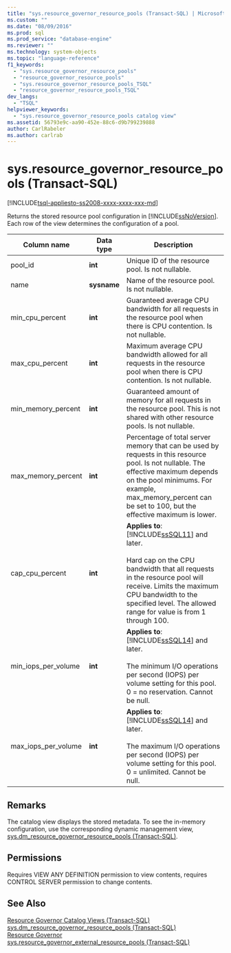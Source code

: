 ```yaml
---
title: "sys.resource_governor_resource_pools (Transact-SQL) | Microsoft Docs"
ms.custom: ""
ms.date: "08/09/2016"
ms.prod: sql
ms.prod_service: "database-engine"
ms.reviewer: ""
ms.technology: system-objects
ms.topic: "language-reference"
f1_keywords: 
  - "sys.resource_governor_resource_pools"
  - "resource_governor_resource_pools"
  - "sys.resource_governor_resource_pools_TSQL"
  - "resource_governor_resource_pools_TSQL"
dev_langs: 
  - "TSQL"
helpviewer_keywords: 
  - "sys.resource_governor_resource_pools catalog view"
ms.assetid: 56793e9c-aa90-452e-88c6-d9b799239888
author: CarlRabeler
ms.author: carlrab
---
```

# sys.resource_governor_resource_pools (Transact-SQL)
[!INCLUDE[tsql-appliesto-ss2008-xxxx-xxxx-xxx-md](../../includes/applies-to-version/sqlserver.md)]

  Returns the stored resource pool configuration in [!INCLUDE[ssNoVersion](../../includes/ssnoversion-md.md)]. Each row of the view determines the configuration of a pool.  
  
|Column name|Data type|Description|  
|-----------------|---------------|-----------------|  
|pool_id|**int**|Unique ID of the resource pool. Is not nullable.|  
|name|**sysname**|Name of the resource pool. Is not nullable.|  
|min_cpu_percent|**int**|Guaranteed average CPU bandwidth for all requests in the resource pool when there is CPU contention. Is not nullable.|  
|max_cpu_percent|**int**|Maximum average CPU bandwidth allowed for all requests in the resource pool when there is CPU contention. Is not nullable.|  
|min_memory_percent|**int**|Guaranteed amount of memory for all requests in the resource pool. This is not shared with other resource pools. Is not nullable.|  
|max_memory_percent|**int**|Percentage of total server memory that can be used by requests in this resource pool. Is not nullable. The effective maximum depends on the pool minimums. For example, max_memory_percent can be set to 100, but the effective maximum is lower.|  
|cap_cpu_percent|**int**|**Applies to**: [!INCLUDE[ssSQL11](../../includes/sssql11-md.md)] and later.<br /><br /> Hard cap on the CPU bandwidth that all requests in the resource pool will receive. Limits the maximum CPU bandwidth to the specified level. The allowed range for value is from 1 through 100.|  
|min_iops_per_volume|**int**|**Applies to**: [!INCLUDE[ssSQL14](../../includes/sssql14-md.md)] and later.<br /><br /> The minimum I/O operations per second (IOPS) per volume setting for this pool. 0 = no reservation. Cannot be null.|  
|max_iops_per_volume|**int**|**Applies to**: [!INCLUDE[ssSQL14](../../includes/sssql14-md.md)] and later.<br /><br /> The maximum I/O operations per second (IOPS) per volume setting for this pool. 0 = unlimited. Cannot be null.|  
  
## Remarks  
 The catalog view displays the stored metadata. To see the in-memory configuration, use the corresponding dynamic management view, [sys.dm_resource_governor_resource_pools &#40;Transact-SQL&#41;](../../relational-databases/system-dynamic-management-views/sys-dm-resource-governor-resource-pools-transact-sql.md).  
  
## Permissions  
 Requires VIEW ANY DEFINITION permission to view contents, requires CONTROL SERVER permission to change contents.  
  
## See Also  
 [Resource Governor Catalog Views &#40;Transact-SQL&#41;](../../relational-databases/system-catalog-views/resource-governor-catalog-views-transact-sql.md)   
 [sys.dm_resource_governor_resource_pools &#40;Transact-SQL&#41;](../../relational-databases/system-dynamic-management-views/sys-dm-resource-governor-resource-pools-transact-sql.md)   
 [Resource Governor](../../relational-databases/resource-governor/resource-governor.md)   
 [sys.resource_governor_external_resource_pools &#40;Transact-SQL&#41;](../../relational-databases/system-catalog-views/sys-resource-governor-external-resource-pools-transact-sql.md)  
  
  
